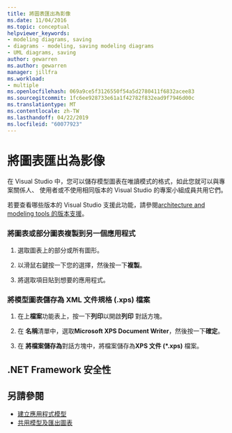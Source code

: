 ```yaml
---
title: 將圖表匯出為影像
ms.date: 11/04/2016
ms.topic: conceptual
helpviewer_keywords:
- modeling diagrams, saving
- diagrams - modeling, saving modeling diagrams
- UML diagrams, saving
author: gewarren
ms.author: gewarren
manager: jillfra
ms.workload:
- multiple
ms.openlocfilehash: 069a9ce5f3126550f54a5d2780411f6832acee83
ms.sourcegitcommit: 1fc6ee928733e61a1f42782f832ead9f7946d00c
ms.translationtype: MT
ms.contentlocale: zh-TW
ms.lasthandoff: 04/22/2019
ms.locfileid: "60077923"
---
```

# <a name="export-diagrams-as-images"></a>將圖表匯出為影像
在 Visual Studio 中，您可以儲存模型圖表在唯讀模式的格式，如此您就可以與專案關係人、 使用者或不使用相同版本的 Visual Studio 的專案小組成員共用它們。

 若要查看哪些版本的 Visual Studio 支援此功能，請參閱[architecture and modeling tools 的版本支援](../modeling/what-s-new-for-design-in-visual-studio.md#VersionSupport)。

### <a name="to-copy-a-diagram-or-part-of-a-diagram-to-another-application"></a>將圖表或部分圖表複製到另一個應用程式

1. 選取圖表上的部分或所有圖形。

2. 以滑鼠右鍵按一下您的選擇，然後按一下**複製**。

3. 將選取項目貼到想要的應用程式。

### <a name="to-save-a-modeling-diagram-as-an-xml-paper-specification-xps-file"></a>將模型圖表儲存為 XML 文件規格 (.xps) 檔案

1. 在上**檔案**功能表上，按一下**列印**以開啟**列印** 對話方塊。

2. 在 **名稱**清單中，選取**Microsoft XPS Document Writer**，然後按一下**確定**。

3. 在 **將檔案儲存為**對話方塊中，將檔案儲存為**XPS 文件 (\*.xps)** 檔案。

## <a name="net-framework-security"></a>.NET Framework 安全性

## <a name="see-also"></a>另請參閱

- [建立應用程式模型](../modeling/create-models-for-your-app.md)
- [共用模型及匯出圖表](../modeling/share-models-and-exporting-diagrams.md)